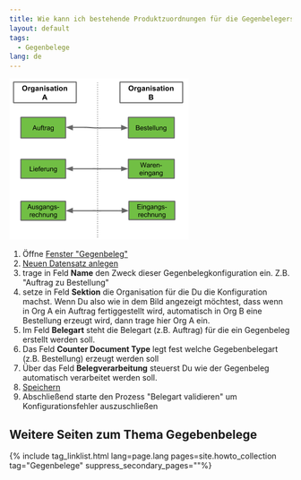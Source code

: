 ```yaml
---
title: Wie kann ich bestehende Produktzuordnungen für die Gegenbelegerstellung einsehen ?
layout: default
tags:
  - Gegenbelege
lang: de
---
```


![Gegenbelege](../images/de_Gegenbelege.png)

1. Öffne [Fenster "Gegenbeleg"](Wie_finde_und_öffne_ich_ein_Fenster)
1. [Neuen Datensatz anlegen](Wie_lege_ich_einen_neuen_datensatz_an)
1. trage in Feld **Name** den Zweck dieser Gegenbelegkonfiguration ein. Z.B. "Auftrag zu Bestellung"
1. setze in Feld **Sektion** die Organisation für die Du die Konfiguration machst. Wenn Du also wie in dem Bild angezeigt möchtest, dass wenn in Org A ein Auftrag fertiggestellt wird, automatisch in Org B eine Bestellung erzeugt wird, dann trage hier Org A ein.
1. Im Feld **Belegart** steht die Belegart (z.B. Auftrag) für die ein Gegenbeleg erstellt werden soll. 
1. Das Feld **Counter Document Type** legt fest welche Gegebenbelegart (z.B. Bestellung) erzeugt werden soll
1. Über das Feld **Belegverarbeitung** steuerst Du wie der Gegenbeleg automatisch verarbeitet werden soll. 
1. [Speichern](Wie_lege_ich_einen_neuen_datensatz_an)
1. Abschließend starte den Prozess "Belegart validieren" um Konfigurationsfehler auszuschließen


## Weitere Seiten zum Thema Gegebenbelege

{% include tag_linklist.html lang=page.lang pages=site.howto_collection tag="Gegenbelege" suppress_secondary_pages=""%}